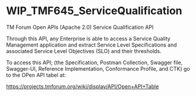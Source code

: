 # WIP_TMF645_ServiceQualification
TM Forum Open APIs (Apache 2.0) Service Qualification API

Through this API, any Enterprise is able to access a Service Quality Management application and extract Service Level Specifications and associated Service Level Objectives (SLO) and their thresholds.

To access this API; (the Specification, Postman Collection, Swagger file, Swagger-UI, Reference Implementation, Conformance Profile, and CTK) go to the OPen API tabel at:

https://projects.tmforum.org/wiki/display/API/Open+API+Table
